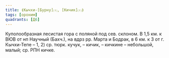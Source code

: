 ```yaml
---
title: ⦗Кычхи-[Бурну]⒯, [Кичик]⒯⦘
tags: [ороним]
quadrants: [Д6]
---
```


Куполообразная лесистая гора с поляной под сев. склоном. В 1,5 км. к ВЮВ от нп
Научный (Бахч.), на вдрз рр. Марта и Бодрак, в 6 км. к З от г. Кычхи-Тепе – 1,
2) ср. тюрк. кучук, – кичик, – кичкине – небольшой, малый; ср. РПН кичке.
